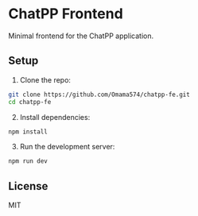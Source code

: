 
# ChatPP Frontend

Minimal frontend for the ChatPP application.

## Setup

1. Clone the repo:

```bash
git clone https://github.com/Omama574/chatpp-fe.git
cd chatpp-fe
```

2. Install dependencies:

```bash
npm install
```

3. Run the development server:

```bash
npm run dev
```

## License

MIT

